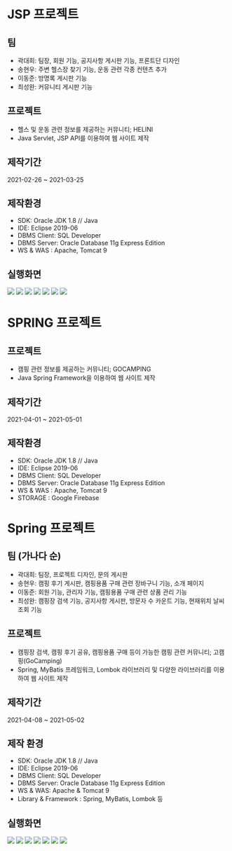 # JSP 프로젝트

## 팀
- 곽대희: 팀장, 회원 기능, 공지사항 게시판 기능, 프론트단 디자인
- 송현우: 주변 헬스장 찾기 기능, 운동 관련 각종 컨텐츠 추가
- 이동준: 방명록 게시판 기능
- 최성완: 커뮤니티 게시판 기능

## 프로젝트
- 헬스 및 운동 관련 정보를 제공하는 커뮤니티; HELINI
- Java Servlet, JSP API를 이용하여 웹 사이트 제작

## 제작기간
2021-02-26 ~ 2021-03-25

## 제작환경
- SDK: Oracle JDK 1.8 // Java
- IDE: Eclipse 2019-06
- DBMS Client: SQL Developer
- DBMS Server: Oracle Database 11g Express Edition
- WS & WAS : Apache, Tomcat 9

## 실행화면
![](./1.png)
![](./2.png)
![](./3.png)
![](./4.png)
![](./5.png)
![](./6.png)
![](./7.png)


# SPRING 프로젝트

## 프로젝트
- 캠핑 관련 정보를 제공하는 커뮤니티; GOCAMPING
- Java Spring Framework을 이용하여 웹 사이트 제작

## 제작기간
2021-04-01 ~ 2021-05-01

## 제작환경
- SDK: Oracle JDK 1.8 // Java
- IDE: Eclipse 2019-06
- DBMS Client: SQL Developer
- DBMS Server: Oracle Database 11g Express Edition
- WS & WAS : Apache, Tomcat 9
- STORAGE : Google Firebase

# Spring 프로젝트

## 팀 (가나다 순)
- 곽대희: 팀장, 프로젝트 디자인, 문의 게시판
- 송현우: 캠핑 후기 게시판, 캠핑용품 구매 관련 장바구니 기능, 소개 페이지
- 이동준: 회원 기능, 관리자 기능, 캠핑용품 구매 관련 상품 관리 기능
- 최성완: 캠핑장 검색 기능, 공지사항 게시판, 방문자 수 카운트 기능, 현재위치 날씨 조회 기능

## 프로젝트
- 캠핑장 검색, 캠핑 후기 공유, 캠핑용품 구매 등이 가능한 캠핑 관련 커뮤니티; 고캠핑(GoCamping)
- Spring, MyBatis 프레임워크, Lombok 라이브러리 및 다양한 라이브러리를 이용하여 웹 사이트 제작

## 제작기간
2021-04-08 ~ 2021-05-02

## 제작 환경
- SDK: Oracle JDK 1.8 // Java
- IDE: Eclipse 2019-06
- DBMS Client: SQL Developer
- DBMS Server: Oracle Database 11g Express Edition
- WS & WAS: Apache & Tomcat 9
- Library & Framework : Spring, MyBatis, Lombok 등

## 실행화면
![](./s-1.png)
![](./s-2.png)
![](./s-3.png)
![](./s-4.png)
![](./s-5.png)
![](./s-6.png)
![](./s-7.png)
